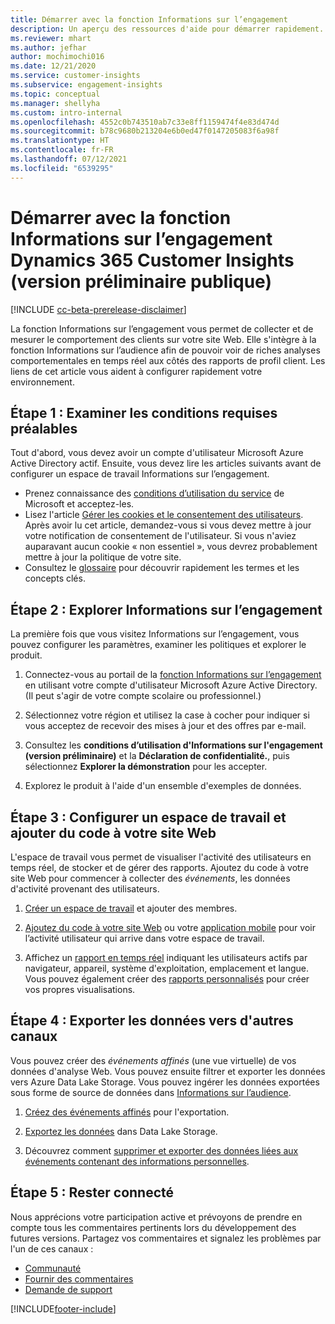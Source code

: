 ```yaml
---
title: Démarrer avec la fonction Informations sur l’engagement
description: Un aperçu des ressources d'aide pour démarrer rapidement.
ms.reviewer: mhart
ms.author: jefhar
author: mochimochi016
ms.date: 12/21/2020
ms.service: customer-insights
ms.subservice: engagement-insights
ms.topic: conceptual
ms.manager: shellyha
ms.custom: intro-internal
ms.openlocfilehash: 4552c0b743510ab7c33e8ff1159474f4e83d474d
ms.sourcegitcommit: b78c9680b213204e6b0ed47f0147205083f6a98f
ms.translationtype: HT
ms.contentlocale: fr-FR
ms.lasthandoff: 07/12/2021
ms.locfileid: "6539295"
---
```

# <a name="get-started-with-dynamics-365-customer-insights-engagement-insights-capability-public-preview"></a>Démarrer avec la fonction Informations sur l’engagement Dynamics 365 Customer Insights (version préliminaire publique)

[!INCLUDE [cc-beta-prerelease-disclaimer](includes/cc-beta-prerelease-disclaimer.md)]

La fonction Informations sur l’engagement vous permet de collecter et de mesurer le comportement des clients sur votre site Web. Elle s'intègre à la fonction Informations sur l’audience afin de pouvoir voir de riches analyses comportementales en temps réel aux côtés des rapports de profil client. Les liens de cet article vous aident à configurer rapidement votre environnement.

## <a name="step-1-review-prerequisites"></a>Étape 1 : Examiner les conditions requises préalables

Tout d'abord, vous devez avoir un compte d'utilisateur Microsoft Azure Active Directory actif. Ensuite, vous devez lire les articles suivants avant de configurer un espace de travail Informations sur l’engagement.

- Prenez connaissance des [conditions d’utilisation du service](terms-of-service.md) de Microsoft et acceptez-les.  
- Lisez l'article [Gérer les cookies et le consentement des utilisateurs](user-consent-storage.md). Après avoir lu cet article, demandez-vous si vous devez mettre à jour votre notification de consentement de l'utilisateur. Si vous n'aviez auparavant aucun cookie « non essentiel », vous devrez probablement mettre à jour la politique de votre site.
- Consultez le [glossaire](glossary.md) pour découvrir rapidement les termes et les concepts clés.

## <a name="step-2-explore-engagement-insights"></a>Étape 2 : Explorer Informations sur l’engagement

La première fois que vous visitez Informations sur l’engagement, vous pouvez configurer les paramètres, examiner les politiques et explorer le produit.

1. Connectez-vous au portail de la [fonction Informations sur l’engagement](https://pi.dynamics.com) en utilisant votre compte d'utilisateur Microsoft Azure Active Directory. (Il peut s'agir de votre compte scolaire ou professionnel.)

1. Sélectionnez votre région et utilisez la case à cocher pour indiquer si vous acceptez de recevoir des mises à jour et des offres par e-mail.

1. Consultez les **conditions d’utilisation d'Informations sur l'engagement (version préliminaire)** et la **Déclaration de confidentialité.**, puis sélectionnez **Explorer la démonstration** pour les accepter.

1. Explorez le produit à l'aide d'un ensemble d'exemples de données.

##  <a name="step-3-set-up-a-workspace-and-add-code-to-your-website"></a>Étape 3 : Configurer un espace de travail et ajouter du code à votre site Web

L'espace de travail vous permet de visualiser l'activité des utilisateurs en temps réel, de stocker et de gérer des rapports. Ajoutez du code à votre site Web pour commencer à collecter des *événements*, les données d'activité provenant des utilisateurs.

1. [Créer un espace de travail](create-workspace.md) et ajouter des membres.

1. [Ajoutez du code à votre site Web](instrument-website.md) ou votre [application mobile](developer-resources.md#capture-events-from-mobile-apps) pour voir l’activité utilisateur qui arrive dans votre espace de travail.

1. Affichez un [rapport en temps réel](view-reports.md) indiquant les utilisateurs actifs par navigateur, appareil, système d'exploitation, emplacement et langue. Vous pouvez également créer des [rapports personnalisés](custom-reports.md) pour créer vos propres visualisations.
    
## <a name="step-4-export-data-to-other-channels"></a>Étape 4 : Exporter les données vers d'autres canaux

Vous pouvez créer des *événements affinés* (une vue virtuelle) de vos données d'analyse Web. Vous pouvez ensuite filtrer et exporter les données vers Azure Data Lake Storage. Vous pouvez ingérer les données exportées sous forme de source de données dans [Informations sur l’audience](/audience-insights/integrate-engagement-insights.md).

1. [Créez des événements affinés](refined-events.md) pour l'exportation.

1. [Exportez les données](export-events.md) dans Data Lake Storage.

1. Découvrez comment [supprimer et exporter des données liées aux événements contenant des informations personnelles](delete-export-personal-data.md).
 
## <a name="step-5-stay-connected"></a>Étape 5 : Rester connecté

Nous apprécions votre participation active et prévoyons de prendre en compte tous les commentaires pertinents lors du développement des futures versions. Partagez vos commentaires et signalez les problèmes par l'un de ces canaux :
- [Communauté](https://go.microsoft.com/fwlink/?linkid=2141648)
- [Fournir des commentaires](https://go.microsoft.com/fwlink/?linkid=2143222)
- [Demande de support](https://go.microsoft.com/fwlink/?linkid=2145734) 


[!INCLUDE[footer-include](../includes/footer-banner.md)]